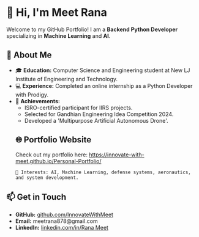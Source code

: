 <!DOCTYPE html>
<html lang="en">
<head>
  <meta charset="UTF-8">
  <meta name="viewport" content="width=device-width, initial-scale=1.0">
  
</head>
<body>
  <h1>👋 Hi, I'm Meet Rana</h1>
  <p>Welcome to my GitHub Portfolio! I am a <strong>Backend Python Developer</strong> specializing in <strong>Machine Learning</strong> and <strong>AI</strong>.</p>
  
  <h2>🌟 About Me</h2>
  <ul>
    <li>🎓 <strong>Education:</strong> Computer Science and Engineering student at New LJ Institute of Engineering and Technology.</li>
    <li>💻 <strong>Experience:</strong> Completed an online internship as a Python Developer with Prodigy.</li>
    <li>🚀 <strong>Achievements:</strong> 
      <ul>
        <li>ISRO-certified participant for IIRS projects.</li>
        <li>Selected for Gandhian Engineering Idea Competition 2024.</li>
        <li>Developed a 'Multipurpose Artificial Autonomous Drone'.</li>
      </ul>
    </li>
    <h2>🌐 Portfolio Website</h2>
  <p>Check out my portfolio here: <a href="https://innovate-with-meet.github.io/Personal-Portfolio/" target="_blank">https://innovate-with-meet.github.io/Personal-Portfolio/</a></p>
    
    🔭 Interests: AI, Machine Learning, defense systems, aeronautics, and system development.
  </ul>

  <h2>📫 Get in Touch</h2>
  <ul>
    <li><strong>GitHub:</strong> <a href="https://github.com/Innovate-With-Meet" target="_blank">github.com/InnovateWithMeet</a></li>
    <li><strong>Email:</strong> meetrana878@gmail.com</li>
    <li><strong>LinkedIn:</strong> <a href="https://www.linkedin.com/in/rana-meet-7503aa2ab/" target="_blank">linkedin.com/in/Rana Meet</a></li>
  </ul>
</body>
</html>
